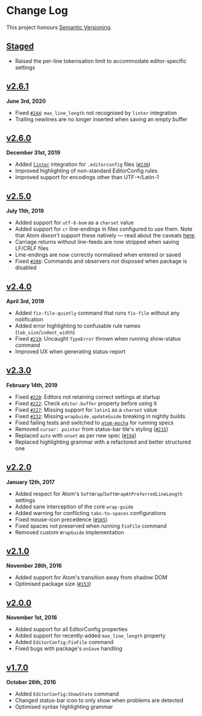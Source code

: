 Change Log
==========

This project honours [Semantic Versioning](http://semver.org/).

[Staged]: ../../compare/v2.6.1...HEAD


[Staged]
--------------------------------------------------------------------------------
* Raised the per-line tokenisation limit to accommodate editor-specific settings



[v2.6.1]
--------------------------------------------------------------------------------
**June 3rd, 2020**  
* Fixed [`#244`][]: `max_line_length` not recognised by `linter` integration
* Trailing newlines are no longer inserted when saving an empty buffer

[v2.6.1]: https://github.com/sindresorhus/atom-editorconfig/releases/tag/v2.6.1
[`#244`]: https://github.com/sindresorhus/atom-editorconfig/issues/244



[v2.6.0]
--------------------------------------------------------------------------------
**December 31st, 2019**  
* Added [`linter`][] integration for `.editorconfig` files ([`#236`][])
* Improved highlighting of non-standard EditorConfig rules
* Improved support for encodings other than UTF-*/Latin-1

[v2.6.0]:   https://github.com/sindresorhus/atom-editorconfig/releases/tag/v2.6.0
[`#236`]:   https://github.com/sindresorhus/atom-editorconfig/pull/236
[`linter`]: https://atom.io/packages/linter



[v2.5.0]
--------------------------------------------------------------------------------
**July 11th, 2019**  
* Added support for `utf-8-bom` as a `charset` value
* Added support for `cr` line-endings in files configured to use them. Note that
  Atom *doesn't* support these natively — read about the caveats [here][cr-eol].
* Carriage returns without line-feeds are now stripped when saving LF/CRLF files
* Line-endings are now correctly normalised when entered or saved
* Fixed [`#208`][]: Commands and observers not disposed when package is disabled

[v2.5.0]: https://github.com/sindresorhus/atom-editorconfig/releases/tag/v2.5.0
[`#208`]: https://github.com/sindresorhus/atom-editorconfig/issues/208
[cr-eol]: https://github.com/sindresorhus/atom-editorconfig/#cr-caveat



[v2.4.0]
--------------------------------------------------------------------------------
**April 3rd, 2019**  
* Added `fix-file-quietly` command that runs `fix-file` without any notification
* Added error highlighting to confusable rule names (`tab_size`/`indent_width`)
* Fixed [`#219`][]: Uncaught `TypeError` thrown when running show-status command
* Improved UX when generating status-report

[v2.4.0]: https://github.com/sindresorhus/atom-editorconfig/releases/tag/v2.4.0
[`#219`]: https://github.com/sindresorhus/atom-editorconfig/issues/219



[v2.3.0]
--------------------------------------------------------------------------------
**February 14th, 2019**  
* Fixed [`#220`][]: Editors not retaining correct settings at startup
* Fixed [`#222`][]: Check `editor.buffer` property before using it
* Fixed [`#227`][]: Missing support for `latin1` as a `charset` value
* Fixed [`#232`][]: Missing `wrapGuide.updateGuide` breaking in nightly builds
* Fixed failing tests and switched to [`atom-mocha`][] for running specs
* Removed `cursor: pointer` from status-bar tile's styling ([`#215`][])
* Replaced `auto` with `unset` as per new spec ([`#194`][])
* Replaced highlighting grammar with a refactored and better structured one

[v2.3.0]: https://github.com/sindresorhus/atom-editorconfig/releases/tag/v2.3.0
[`atom-mocha`]: https://www.npmjs.com/package/atom-mocha
[`#194`]: https://github.com/sindresorhus/atom-editorconfig/pull/194
[`#215`]: https://github.com/sindresorhus/atom-editorconfig/pull/215
[`#220`]: https://github.com/sindresorhus/atom-editorconfig/issues/220
[`#222`]: https://github.com/sindresorhus/atom-editorconfig/issues/222
[`#227`]: https://github.com/sindresorhus/atom-editorconfig/issues/227
[`#232`]: https://github.com/sindresorhus/atom-editorconfig/issues/232



[v2.2.0]
--------------------------------------------------------------------------------
**January 12th, 2017**  
* Added respect for Atom's `SoftWrap`/`SoftWrapAtPreferredLineLength` settings
* Added sane interception of the core `wrap-guide`
* Added warning for conflicting `tabs-to-spaces` configurations
* Fixed mouse-icon precedence ([`#165`][])
* Fixed spaces not preserved when running `FixFile` command
* Removed custom `WrapGuide` implementation

[v2.2.0]: https://github.com/sindresorhus/atom-editorconfig/releases/tag/v2.2.0
[`#165`]: https://github.com/sindresorhus/atom-editorconfig/pull/165


[v2.1.0]
--------------------------------------------------------------------------------
**November 28th, 2016**  
* Added support for Atom's transition away from shadow DOM
* Optimised package size ([`#153`][])

[v2.1.0]: https://github.com/sindresorhus/atom-editorconfig/releases/tag/v2.1.0
[`#153`]: https://github.com/sindresorhus/atom-editorconfig/pull/153


[v2.0.0]
--------------------------------------------------------------------------------
**November 1st, 2016**  
* Added support for all EditorConfig properties
* Added support for recently-added `max_line_length` property
* Added `EditorConfig:FixFile` command
* Fixed bugs with package's `onSave` handling

[v2.0.0]: https://github.com/sindresorhus/atom-editorconfig/releases/tag/v2.0.0


[v1.7.0]
--------------------------------------------------------------------------------
**October 26th, 2016**  
* Added `EditorConfig:ShowState` command
* Changed status-bar icon to only show when problems are detected
* Optimised syntax highlighting grammar

[v1.7.0]: https://github.com/sindresorhus/atom-editorconfig/releases/tag/v1.7.0
